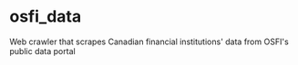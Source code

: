 # osfi_data
Web crawler that scrapes Canadian financial institutions' data from OSFI's public data portal
